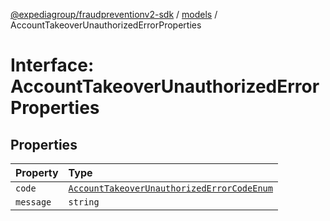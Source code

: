 [@expediagroup/fraudpreventionv2-sdk](../../index.md) / [models](../index.md) / AccountTakeoverUnauthorizedErrorProperties

# Interface: AccountTakeoverUnauthorizedErrorProperties

## Properties

| Property | Type |
| :------ | :------ |
| `code` | [`AccountTakeoverUnauthorizedErrorCodeEnum`](../type-aliases/AccountTakeoverUnauthorizedErrorCodeEnum.md) |
| `message` | `string` |
